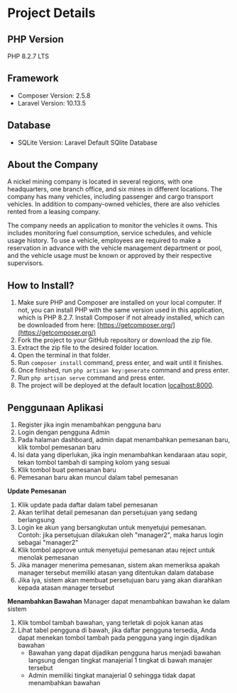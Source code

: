 # Project Details

## PHP Version

PHP 8.2.7 LTS

## Framework

-   Composer Version: 2.5.8
-   Laravel Version: 10.13.5

## Database

-   SQLite Version: Laravel Default SQlite Database

## About the Company

A nickel mining company is located in several regions, with one headquarters, one branch office, and six mines in different locations. The company has many vehicles, including passenger and cargo transport vehicles. In addition to company-owned vehicles, there are also vehicles rented from a leasing company.

The company needs an application to monitor the vehicles it owns. This includes monitoring fuel consumption, service schedules, and vehicle usage history. To use a vehicle, employees are required to make a reservation in advance with the vehicle management department or pool, and the vehicle usage must be known or approved by their respective supervisors.

## How to Install?

1. Make sure PHP and Composer are installed on your local computer. If not, you can install PHP with the same version used in this application, which is PHP 8.2.7. Install Composer if not already installed, which can be downloaded from here: [https://getcomposer.org/](https://getcomposer.org/)
2. Fork the project to your GitHub repository or download the zip file.
3. Extract the zip file to the desired folder location.
4. Open the terminal in that folder.
5. Run `composer install` command, press enter, and wait until it finishes.
6. Once finished, run `php artisan key:generate` command and press enter.
7. Run `php artisan serve` command and press enter.
8. The project will be deployed at the default location [localhost:8000](http://localhost:8000/).

## Penggunaan Aplikasi

1. Register jika ingin menambahkan pengguna baru
2. Login dengan pengguna Admin
3. Pada halaman dashboard, admin dapat menambahkan pemesanan baru, klik tombol pemesanan baru
4. Isi data yang diperlukan, jika ingin menambahkan kendaraan atau sopir, tekan tombol tambah di samping kolom yang sesuai
5. Klik tombol buat pemesanan baru
6. Pemesanan baru akan muncul dalam tabel pemesanan

**Update Pemesanan**

1. Klik update pada daftar dalam tabel pemesanan
2. Akan terlihat detail pemesanan dan persetujuan yang sedang berlangsung
3. Login ke akun yang bersangkutan untuk menyetujui pemesanan. Contoh: jika persetujuan dilakukan oleh "manager2", maka harus login sebagai "manager2"
4. Klik tombol approve untuk menyetujui pemesanan atau reject untuk menolak pemesanan
5. Jika manager menerima pemesanan, sistem akan memeriksa apakah manager tersebut memiliki atasan yang ditentukan dalam database
6. Jika iya, sistem akan membuat persetujuan baru yang akan diarahkan kepada atasan manager tersebut

**Menambahkan Bawahan**
Manager dapat menambahkan bawahan ke dalam sistem

1. Klik tombol tambah bawahan, yang terletak di pojok kanan atas
2. Lihat tabel pengguna di bawah, jika daftar pengguna tersedia, Anda dapat menekan tombol tambah pada pengguna yang ingin dijadikan bawahan
    - Bawahan yang dapat dijadikan pengguna harus menjadi bawahan langsung dengan tingkat manajerial 1 tingkat di bawah manajer tersebut
    - Admin memiliki tingkat manajerial 0 sehingga tidak dapat menambahkan bawahan
